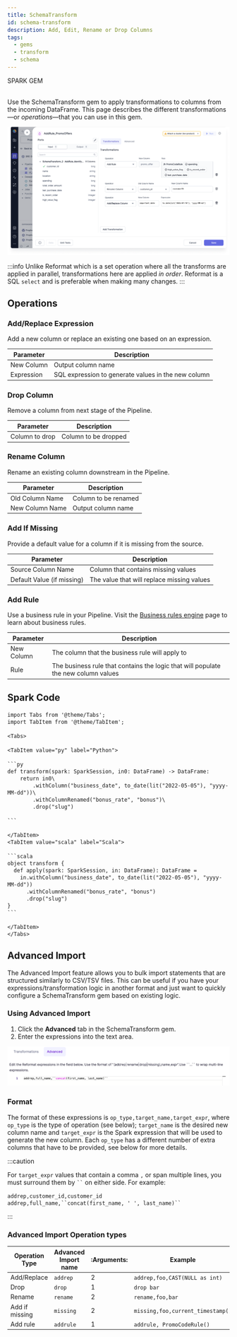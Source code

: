 ```yaml
---
title: SchemaTransform
id: schema-transform
description: Add, Edit, Rename or Drop Columns
tags:
  - gems
  - transform
  - schema
---
```


<span class="badge">SPARK GEM</span><br /><br />

Use the SchemaTransform gem to apply transformations to columns from the incoming DataFrame. This page describes the different transformations—or _operations_—that you can use in this gem.

![Example usage of SchemaTransform](./img/schemaTransform_eg_1.png)

:::info
Unlike Reformat which is a set operation where all the transforms are applied in parallel, transformations here are applied _in order_.
Reformat is a SQL `select` and is preferable when making many changes.
:::

## Operations

### Add/Replace Expression

Add a new column or replace an existing one based on an expression.

| Parameter  | Description                                         |
| ---------- | --------------------------------------------------- |
| New Column | Output column name                                  |
| Expression | SQL expression to generate values in the new column |

### Drop Column

Remove a column from next stage of the Pipeline.

| Parameter      | Description          |
| -------------- | -------------------- |
| Column to drop | Column to be dropped |

### Rename Column

Rename an existing column downstream in the Pipeline.

| Parameter       | Description          |
| --------------- | -------------------- |
| Old Column Name | Column to be renamed |
| New Column Name | Output column name   |

### Add If Missing

Provide a default value for a column if it is missing from the source.

| Parameter                  | Description                                |
| -------------------------- | ------------------------------------------ |
| Source Column Name         | Column that contains missing values        |
| Default Value (if missing) | The value that will replace missing values |

### Add Rule

Use a business rule in your Pipeline. Visit the [Business rules engine](docs/Spark/functions/business-rules-engine/business-rules-engine.md) page to learn about business rules.

| Parameter  | Description                                                                        |
| ---------- | ---------------------------------------------------------------------------------- |
| New Column | The column that the business rule will apply to                                    |
| Rule       | The business rule that contains the logic that will populate the new column values |

## Spark Code

````mdx-code-block
import Tabs from '@theme/Tabs';
import TabItem from '@theme/TabItem';

<Tabs>

<TabItem value="py" label="Python">

```py
def transform(spark: SparkSession, in0: DataFrame) -> DataFrame:
    return in0\
        .withColumn("business_date", to_date(lit("2022-05-05"), "yyyy-MM-dd"))\
        .withColumnRenamed("bonus_rate", "bonus")\
        .drop("slug")

```

</TabItem>
<TabItem value="scala" label="Scala">

```scala
object transform {
  def apply(spark: SparkSession, in: DataFrame): DataFrame =
    in.withColumn("business_date", to_date(lit("2022-05-05"), "yyyy-MM-dd"))
      .withColumnRenamed("bonus_rate", "bonus")
      .drop("slug")
}
```

</TabItem>
</Tabs>

````

## Advanced Import

The Advanced Import feature allows you to bulk import statements that are structured similarly to CSV/TSV files. This can be useful if you have your expressions/transformation logic in another format and just want to quickly configure a SchemaTransform gem based on existing logic.

### Using Advanced Import

1. Click the **Advanced** tab in the SchemaTransform gem.
2. Enter the expressions into the text area.

![Advanced import mode](./img/schematransform_advanced_2.png)

### Format

The format of these expressions is `op_type,target_name,target_expr`, where `op_type` is the type of operation (see below); `target_name` is the desired new column name and `target_expr` is the Spark expression that will be used to generate the new column. Each `op_type` has a different number of extra columns that have to be provided, see below for more details.

:::caution

For `target_expr` values that contain a comma `,` or span multiple lines, you must surround them by ` `` ` on either side. For example:

```
addrep,customer_id,customer_id
addrep,full_name,``concat(first_name, ' ', last_name)``
```

:::

### Advanced Import Operation types

| Operation Type | Advanced Import name | :Arguments: | Example                           |
| -------------- | -------------------- | ----------- | --------------------------------- |
| Add/Replace    | `addrep`             | 2           | `addrep,foo,CAST(NULL as int)`    |
| Drop           | `drop`               | 1           | `drop bar`                        |
| Rename         | `rename`             | 2           | `rename,foo,bar`                  |
| Add if missing | `missing`            | 2           | `missing,foo,current_timestamp()` |
| Add rule       | `addrule`            | 1           | `addrule, PromoCodeRule()`        |
